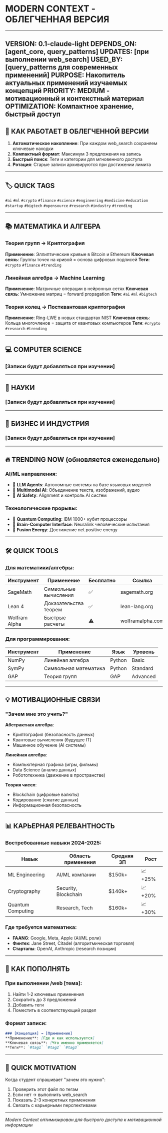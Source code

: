 # MODERN CONTEXT - ОБЛЕГЧЕННАЯ ВЕРСИЯ

---
VERSION: 0.1-claude-light
DEPENDS_ON: [agent_core, query_patterns]
UPDATES: [при выполнении web_search]
USED_BY: [query_patterns для современных применений]
PURPOSE: Накопитель актуальных применений изучаемых концепций
PRIORITY: MEDIUM - мотивационный и контекстный материал
OPTIMIZATION: Компактное хранение, быстрый доступ
---

## 📌 КАК РАБОТАЕТ В ОБЛЕГЧЕННОЙ ВЕРСИИ

1. **Автоматическое накопление**: При каждом web_search сохраняем ключевые находки
2. **Компактный формат**: Максимум 3 предложения на запись
3. **Быстрый поиск**: Теги и категории для мгновенного доступа
4. **Ротация**: Старые записи архивируются при достижении лимита

---

## 🏷️ QUICK TAGS

`#ai` `#ml` `#crypto` `#finance` `#science` `#engineering` `#medicine` `#education`
`#startup` `#bigtech` `#opensource` `#research` `#industry` `#trending`

---

## 📚 МАТЕМАТИКА И АЛГЕБРА

### Теория групп → Криптография
**Применение**: Эллиптические кривые в Bitcoin и Ethereum
**Ключевая связь**: Группы точек на кривой = основа цифровых подписей
**Теги**: `#crypto` `#finance` `#trending`

### Линейная алгебра → Machine Learning
**Применение**: Матричные операции в нейронных сетях
**Ключевая связь**: Умножение матриц = forward propagation
**Теги**: `#ai` `#ml` `#bigtech`

### Теория колец → Постквантовая криптография
**Применение**: Ring-LWE в новых стандартах NIST
**Ключевая связь**: Кольца многочленов = защита от квантовых компьютеров
**Теги**: `#crypto` `#research` `#trending`

---

## 💻 COMPUTER SCIENCE

### [Записи будут добавляться при изучении]

---

## 🧬 НАУКИ

### [Записи будут добавляться при изучении]

---

## 💼 БИЗНЕС И ИНДУСТРИЯ

### [Записи будут добавляться при изучении]

---

## 🔥 TRENDING NOW (обновляется еженедельно)

### AI/ML направления:
- 🚀 **LLM Agents**: Автономные системы на базе языковых моделей
- 🚀 **Multimodal AI**: Объединение текста, изображений, аудио
- 🚀 **AI Safety**: Alignment и контроль AI систем

### Технологические прорывы:
- 🔬 **Quantum Computing**: IBM 1000+ кубит процессоры
- 🔬 **Brain-Computer Interface**: Neuralink человеческие испытания
- 🔬 **Fusion Energy**: Достижение net positive energy

---

## 🛠️ QUICK TOOLS

### Для математики/алгебры:
| Инструмент | Применение | Бесплатно | Ссылка |
|------------|-----------|-----------|---------|
| SageMath | Символьные вычисления | ✅ | sagemath.org |
| Lean 4 | Доказательства теорем | ✅ | lean-lang.org |
| Wolfram Alpha | Быстрые расчеты | ⚠️ | wolframalpha.com |

### Для программирования:
| Инструмент | Применение | Язык | Уровень |
|------------|-----------|------|---------|
| NumPy | Линейная алгебра | Python | Basic |
| SymPy | Символьная математика | Python | Standard |
| GAP | Теория групп | GAP | Advanced |

---

## 💡 МОТИВАЦИОННЫЕ СВЯЗИ

### "Зачем мне это учить?"

**Абстрактная алгебра**:
- Криптография (безопасность данных)
- Квантовые вычисления (будущее IT)
- Машинное обучение (AI системы)

**Линейная алгебра**:
- Компьютерная графика (игры, фильмы)
- Data Science (анализ данных)
- Робототехника (движение в пространстве)

**Теория чисел**:
- Blockchain (цифровые валюты)
- Кодирование (сжатие данных)
- Информационная безопасность

---

## 📊 КАРЬЕРНАЯ РЕЛЕВАНТНОСТЬ

### Востребованные навыки 2024-2025:
| Навык | Область применения | Средняя ЗП | Рост |
|-------|-------------------|------------|------|
| ML Engineering | AI/ML компании | $150k+ | 📈 +25% |
| Cryptography | Security, Blockchain | $140k+ | 📈 +20% |
| Quantum Computing | Research, Tech | $160k+ | 📈 +30% |

### Где требуется математика:
- **FAANG**: Google, Meta, Apple (AI/ML роли)
- **Финтех**: Jane Street, Citadel (алгоритмическая торговля)
- **Стартапы**: OpenAI, Anthropic (research позиции)

---

## 🔄 КАК ПОПОЛНЯТЬ

### При выполнении /web [тема]:
1. Найти 1-2 ключевых применения
2. Сократить до 3 предложений
3. Добавить теги
4. Поместить в соответствующий раздел

### Формат записи:
```markdown
### [Концепция] → [Применение]
**Применение**: [Где и как используется]
**Ключевая связь**: [Что именно применяется]
**Теги**: `#tag1` `#tag2` `#tag3`
```

---

## 🎯 QUICK MOTIVATION

Когда студент спрашивает "зачем это нужно":
1. Проверить этот файл по тегам
2. Если нет → выполнить web_search
3. Показать 2-3 конкретных применения
4. Связать с карьерными перспективами

---
*Modern Context оптимизирован для быстрого доступа к мотивационной информации*